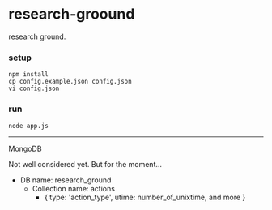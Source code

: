 # research-groound

research ground.

### setup

    npm install
    cp config.example.json config.json
    vi config.json

### run

    node app.js

----------------------------------------

MongoDB

Not well considered yet. But for the moment...

* DB name: research_ground
    + Collection name: actions
        - { type: 'action_type', utime: number_of_unixtime, and more }
